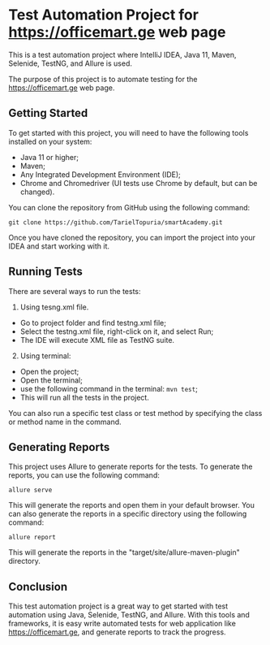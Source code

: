 # Test Automation Project for https://officemart.ge web page
This is a test automation project where IntelliJ IDEA, Java 11, Maven, Selenide, TestNG, and Allure is used. 

The purpose of this project is to automate testing for the https://officemart.ge web page.

## Getting Started
To get started with this project, you will need to have the following tools installed on your system:

* Java 11 or higher;
* Maven;
* Any Integrated Development Environment (IDE);
* Chrome and Chromedriver (UI tests use Chrome by default, but can be changed).

You can clone the repository from GitHub using the following command:

`git clone https://github.com/TarielTopuria/smartAcademy.git`

Once you have cloned the repository, you can import the project into your IDEA and start working with it.

## Running Tests
There are several ways to run the tests:

1. Using tesng.xml file.
- Go to project folder and find testng.xml file; 
- Select the testng.xml file, right-click on it, and select Run; 
- The IDE will execute XML file as TestNG suite.

2. Using terminal:
- Open the project;
- Open the terminal;
- use the following command in the terminal: `mvn test`;
- This will run all the tests in the project. 

You can also run a specific test class or test method by specifying the class or method name in the command.

## Generating Reports
This project uses Allure to generate reports for the tests. To generate the reports, you can use the following command:

`allure serve`

This will generate the reports and open them in your default browser. You can also generate the reports in a specific directory using the following command:

`allure report`

This will generate the reports in the "target/site/allure-maven-plugin" directory.

## Conclusion
This test automation project is a great way to get started with test automation using Java, Selenide, TestNG, and Allure. With this tools and frameworks, it is easy write automated tests for web application like https://officemart.ge, and generate reports to track the progress.
